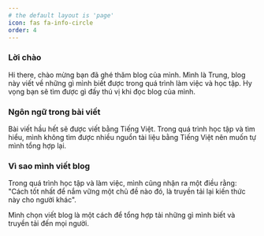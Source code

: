 ```yaml
---
# the default layout is 'page'
icon: fas fa-info-circle
order: 4
---
```


### Lời chào
Hi there, chào mừng bạn đã ghé thăm blog của mình. 
Mình là Trung, blog này viết về những gì mình biết được trong quá trình làm việc và học tập. Hy vọng bạn sẽ tìm được gì đấy thú vị khi đọc blog của mình.

### Ngôn ngữ trong bài viết
Bài viết hầu hết sẽ được viết bằng Tiếng Việt. Trong quá trình học tập và tìm hiểu, mình không tìm được nhiều nguồn tài liệu bằng Tiếng Việt nên muốn tự mình tổng hợp lại.

### Vì sao mình viết blog
Trong quá trình học tập và làm việc, mình cũng nhận ra một điều rằng: "Cách tốt nhất để nắm vững một chủ đề nào đó, là truyền tải lại kiến thức này cho người khác". 

Mình chọn viết blog là một cách để tổng hợp tải những gì mình biết và truyền tải đến mọi người.